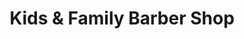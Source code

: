 ---
title: "Kids & Family Barber Shop"
url: /glendale/kids-und-family-barber-shop/
shop: Friseur
---